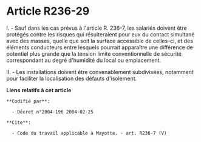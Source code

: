 # Article R236-29

I. - Sauf dans les cas prévus à l'article R. 236-7, les salariés doivent être protégés contre les risques qui résulteraient
pour eux du contact simultané avec des masses, quelle que soit la surface accessible de celles-ci, et des éléments
conducteurs entre lesquels pourrait apparaître une différence de potentiel plus grande que la tension limite conventionnelle
de sécurité correspondant au degré d'humidité du local ou emplacement.

II. - Les installations doivent être convenablement subdivisées, notamment pour faciliter la localisation des défauts
d'isolement.

**Liens relatifs à cet article**

	**Codifié par**:

	  - Décret n°2004-196 2004-02-25

	**Cite**:

	  - Code du travail applicable à Mayotte. - art. R236-7 (V)
